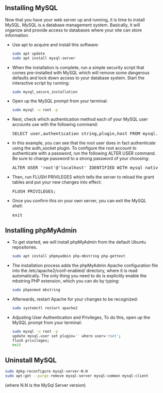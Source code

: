 ## Installing MySQL
Now that you have your web server up and running, it is time to install MySQL. MySQL is a database management system. Basically, it will organize and provide access to databases where your site can store information.

<ul>

<li>Use apt to acquire and install this software:

```bash
sudo apt update
sudo apt install mysql-server
```
</li>


<li>When the installation is complete, run a simple security script that comes pre-installed with MySQL which will remove some dangerous defaults and lock down access to your database system. Start the interactive script by running:

```bash
sudo mysql_secure_installation
```
</li>

<li>Open up the MySQL prompt from your terminal:

```bash
sudo mysql -u root -p
```
</li>

<li>Next, check which authentication method each of your MySQL user accounts use with the following command:

<pre>SELECT user,authentication_string,plugin,host FROM mysql.user;</pre>
</li>


<li>In this example, you can see that the root user does in fact authenticate using the auth_socket plugin. To configure the root account to authenticate with a password, run the following ALTER USER command. Be sure to change password to a strong password of your choosing:

<pre>ALTER USER 'root'@'localhost' IDENTIFIED WITH mysql_native_password BY '123123';</pre>
</li>


<li>Then, run FLUSH PRIVILEGES which tells the server to reload the grant tables and put your new changes into effect:
<pre>FLUSH PRIVILEGES;</pre>
</li>


<li>Once you confirm this on your own server, you can exit the MySQL shell:
  <pre>exit</pre>
</li>

</ul>


##  Installing phpMyAdmin
<ul>

<li>To get started, we will install phpMyAdmin from the default Ubuntu repositories.
  
  ```bash
sudo apt install phpmyadmin php-mbstring php-gettext
  ```
</li>


<li>The installation process adds the phpMyAdmin Apache configuration file into the /etc/apache2/conf-enabled/ directory, where it is read automatically. The only thing you need to do is explicitly enable the mbstring PHP extension, which you can do by typing:
  
  ```bash
  sudo phpenmod mbstring
  ```
  </li>
  
  <li>Afterwards, restart Apache for your changes to be recognized:
  
  ```bash
  sudo systemctl restart apache2
  ```
  </li>
  
<li>Adjusting User Authentication and Privileges, To do this, open up the MySQL prompt from your terminal:
  
  ```bash
  sudo mysql -u root -p
  update mysql.user set plugin='' where user='root';
  flush privileges;
  exit
  ```
</li>  

</ul>



## Uninstall MySQL

```bash
sudo dpkg-reconfigure mysql-server-N.N
sudo apt-get --purge remove mysql-server mysql-common mysql-client
```
(where N.N is the MySql Server version)
